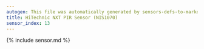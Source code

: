 ```yaml
---
autogen: This file was automatically generated by sensors-defs-to-markdown.py
title: HiTechnic NXT PIR Sensor (NIS1070)
sensor_index: 13
---
```


{% include sensor.md %}

